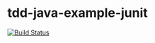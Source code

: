 # tdd-java-example-junit

[![Build Status](https://travis-ci.com/kmglodde/tdd-java-example-junit.svg?token=CxhaCyXRsd53xtSHMbeW&branch=master)](https://travis-ci.com/kmglodde/tdd-java-example-junit)
